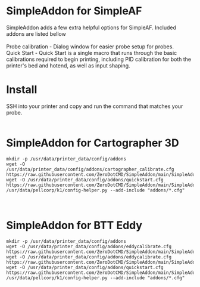 # SimpleAddon for SimpleAF
SimpleAddon adds a few extra helpful options for SimpleAF. Included addons are listed bellow
<br><br>
Probe calibration - Dialog window for easier probe setup for probes.<br>
Quick Start - Quick Start is a single macro that runs through the basic calibrations required to begin printing, including PID calibration for both the printer's bed and hotend, as well as input shaping.





# Install
SSH into your printer and copy and run the command that matches your probe.
<br><br>

# SimpleAddon for Cartographer 3D

```
mkdir -p /usr/data/printer_data/config/addons
wget -O /usr/data/printer_data/config/addons/cartographer_calibrate.cfg https://raw.githubusercontent.com/ZeroDotCMD/SimpleAddon/main/SimpleAddon/cartographer_calibrate.cfg
wget -O /usr/data/printer_data/config/addons/quickstart.cfg https://raw.githubusercontent.com/ZeroDotCMD/SimpleAddon/main/SimpleAddon/quickstart.cfg
/usr/data/pellcorp/k1/config-helper.py --add-include "addons/*.cfg"
```
<br>

# SimpleAddon for BTT Eddy

```
mkdir -p /usr/data/printer_data/config/addons
wget -O /usr/data/printer_data/config/addons/eddycalibrate.cfg https://raw.githubusercontent.com/ZeroDotCMD/SimpleAddon/main/SimpleAddon/eddycalibrate.cfg
wget -O /usr/data/printer_data/config/addons/eddycalibrate.cfg https://raw.githubusercontent.com/ZeroDotCMD/SimpleAddon/main/SimpleAddon/eddycalibrate.cfg
wget -O /usr/data/printer_data/config/addons/quickstart.cfg https://raw.githubusercontent.com/ZeroDotCMD/SimpleAddon/main/SimpleAddon/quickstart.cfg
/usr/data/pellcorp/k1/config-helper.py --add-include "addons/*.cfg"
```
<br>



